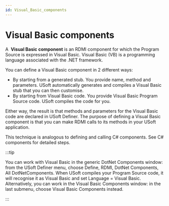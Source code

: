 ```yaml
---
id: Visual_Basic_components
---
```


# Visual Basic components

A  **Visual Basic component** is an RDMI component for which the Program Source is expressed in Visual Basic. Visual Basic (VB) is a programming language associated with the .NET framework.

You can define a Visual Basic component in 2 different ways:

- By starting from a generated stub. You provide name, method and parameters. USoft automatically generates and compiles a Visual Basic stub that you can then customise.
- By starting from Visual Basic code. You provide Visual Basic Program Source code. USoft compiles the code for you.

Either way, the result is that methods and parameters for the Visual Basic code are declared in USoft Definer. The purpose of defining a Visual Basic component is that you can make RDMI calls to its methods in your USoft application.

This technique is analogous to defining and calling C# components. See C# components for detailed steps.


:::tip

You can work with Visual Basic in the generic DotNet Components window: from the USoft Definer menu, choose Define, RDMI, DotNet Components, All DotNetComponents. When USoft compiles your Program Source code, it will recognise it as Visual Basic and set Language = Visual Basic. Alternatively, you can work in the Visual Basic Components window: in the last submenu, choose Visual Basic Components instead.

:::
